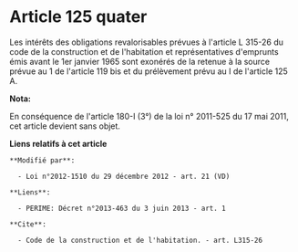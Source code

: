 # Article 125 quater

Les intérêts des obligations revalorisables prévues à l'article L 315-26 du code de la construction et de l'habitation et
représentatives d'emprunts émis avant le 1er janvier 1965 sont exonérés de la retenue à la source prévue au 1 de l'article
119 bis et du prélèvement prévu au I de l'article 125 A.

**Nota:**

En conséquence de l'article 180-I (3°) de la loi n° 2011-525 du 17 mai 2011, cet article devient sans objet.

**Liens relatifs à cet article**

	**Modifié par**:

	  - Loi n°2012-1510 du 29 décembre 2012 - art. 21 (VD)

	**Liens**:

	  - PERIME: Décret n°2013-463 du 3 juin 2013 - art. 1

	**Cite**:

	  - Code de la construction et de l'habitation. - art. L315-26
